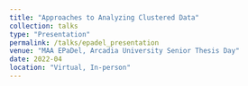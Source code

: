 ```yaml
---
title: "Approaches to Analyzing Clustered Data"
collection: talks
type: "Presentation"
permalink: /talks/epadel_presentation
venue: "MAA EPaDel, Arcadia University Senior Thesis Day"
date: 2022-04
location: "Virtual, In-person"
---
```

